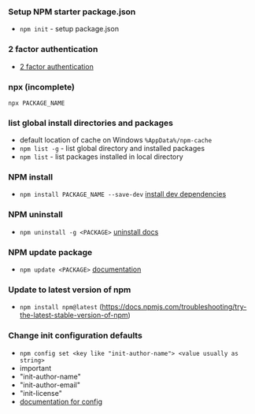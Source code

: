 ### Setup NPM starter package.json

- `npm init` - setup package.json

### 2 factor authentication

- [2 factor authentication](https://docs.npmjs.com/getting-started/using-two-factor-authentication)

### npx (incomplete)

`npx PACKAGE_NAME`

### list global install directories and packages

- default location of cache on Windows `%AppData%/npm-cache`
- `npm list -g` - list global directory and installed packages
- `npm list` - list packages installed in local directory

### NPM install

- `npm install PACKAGE_NAME --save-dev` [install dev dependencies](https://docs.npmjs.com/cli/install)

### NPM uninstall

- `npm uninstall -g <PACKAGE>` [uninstall docs](https://docs.npmjs.com/cli/uninstall)

### NPM update package

- `npm update <PACKAGE>` [documentation](https://docs.npmjs.com/cli/update)

### Update to latest version of npm

- `npm install npm@latest` (https://docs.npmjs.com/troubleshooting/try-the-latest-stable-version-of-npm)

### Change init configuration defaults

- `npm config set <key like "init-author-name"> <value usually as string>`
- important
 - "init-author-name"
 - "init-author-email"
 - "init-license"
- [documentation for config](https://docs.npmjs.com/misc/config)